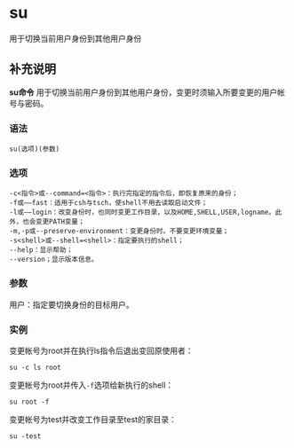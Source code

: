 # su

用于切换当前用户身份到其他用户身份

## 补充说明

**su命令** 用于切换当前用户身份到其他用户身份，变更时须输入所要变更的用户帐号与密码。

### 语法

```text
su(选项)(参数)
```

### 选项

```text
-c<指令>或--command=<指令>：执行完指定的指令后，即恢复原来的身份；
-f或——fast：适用于csh与tsch，使shell不用去读取启动文件；
-l或——login：改变身份时，也同时变更工作目录，以及HOME,SHELL,USER,logname。此外，也会变更PATH变量；
-m,-p或--preserve-environment：变更身份时，不要变更环境变量；
-s<shell>或--shell=<shell>：指定要执行的shell；
--help：显示帮助；
--version；显示版本信息。
```

### 参数

用户：指定要切换身份的目标用户。

### 实例

变更帐号为root并在执行ls指令后退出变回原使用者：

```text
su -c ls root
```

变更帐号为root并传入`-f`选项给新执行的shell：

```text
su root -f
```

变更帐号为test并改变工作目录至test的家目录：

```text
su -test
```

